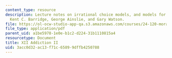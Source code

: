 ```yaml
---
content_type: resource
description: Lecture notes on irrational choice models, and models for addiction from
  Kent C. Barridge, George Ainslie, and Gary Watson.
file: https://ol-ocw-studio-app-qa.s3.amazonaws.com/courses/24-120-moral-psychology-spring-2009/3acc0d32ac13f71c65899dffb4250788_MIT24_120s09_lec12.pdf
file_type: application/pdf
parent_uid: a1be5978-1e0e-b1c2-d224-31b1110815a4
resourcetype: Document
title: XII Addiction II
uid: 3acc0d32-ac13-f71c-6589-9dffb4250788
---
```

